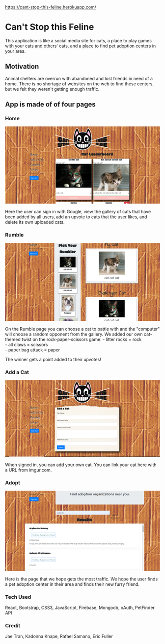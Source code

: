 https://cant-stop-this-feline.herokuapp.com/

# Can't Stop this Feline

This application is like a social media site for cats, a place to play games with your cats and others' cats, and a place to find pet adoption centers in your area.

## Motivation

Animal shelters are overrun with abandoned and lost friends in need of a home.  There is no shortage of websites on the web to find these centers, but we felt they weren't getting enough traffic.

## App is made of of four pages

### Home 

![Home page](./readme-imgs/home.PNG)

Here the user can sign in with Google, view the gallery of cats that have been added by all users, add an upvote to cats that the user likes, and delete its own uploaded cats.

### Rumble

![Rumble page](./readme-imgs/rumble.PNG)

On the Rumble page you can choose a cat to battle with and the "computer" will choose a random opponent from the gallery.  We added our own cat-themed twist on the rock-paper-scissors game:
    - litter rocks = rock  
    - all claws = scissors   
    - paper bag attack = paper  

The winner gets a point added to their upvotes!   

### Add a Cat

![Add a cat](./readme-imgs/Add-a-cat.PNG)

When signed in, you can add your own cat.  You can link your cat here with a URL from imgur.com.

### Adopt

![Adopt page](./readme-imgs/Adopt.PNG)

Here is the page that we hope gets the most traffic.  We hope the user finds a pet adoption center in their area and finds their new furry friend. 

### Tech Used

React, Bootstrap, CSS3, JavaScript, Firebase, Mongodb, oAuth, PetFinder API

### Credit

Jae Tran, Kadonna Knape, Rafael Samano, Eric Fuller
